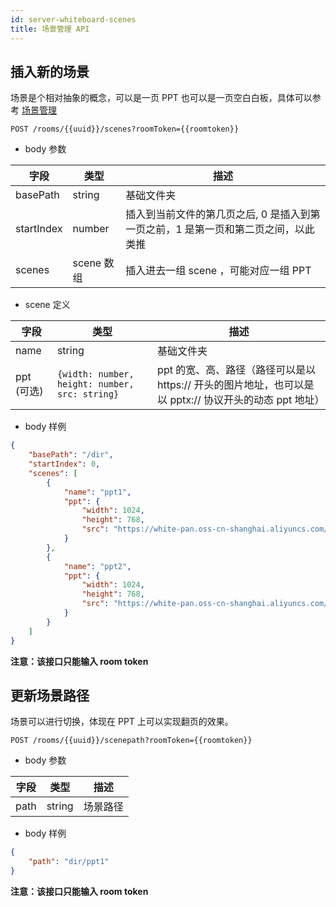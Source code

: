 ```yaml
---
id: server-whiteboard-scenes
title: 场景管理 API
---
```


## 插入新的场景

场景是个相对抽象的概念，可以是一页 PPT 也可以是一页空白白板，具体可以参考 [场景管理](https://developer.herewhite.com/docs/advance/advance-scenes)

`POST /rooms/{{uuid}}/scenes?roomToken={{roomtoken}}`

* body 参数

字段 | 类型 | 描述 |
--  | -- | -- |
basePath | string | 基础文件夹 |
startIndex | number | 插入到当前文件的第几页之后, 0 是插入到第一页之前，1 是第一页和第二页之间，以此类推 |
scenes | scene 数组 | 插入进去一组 scene ，可能对应一组 PPT |

* scene 定义

字段 | 类型 | 描述 |
--  | -- | -- |
name | string | 基础文件夹 |
ppt (可选) | ``` {width: number, height: number, src: string} ```| ppt 的宽、高、路径（路径可以是以 https:// 开头的图片地址，也可以是以 pptx:// 协议开头的动态 ppt 地址） |

* body 样例

``` json
{
	"basePath": "/dir",
	"startIndex": 0,
	"scenes": [
        {
            "name": "ppt1",
            "ppt": {
                "width": 1024,
                "height": 768,
                "src": "https://white-pan.oss-cn-shanghai.aliyuncs.com/101/image/Rectangle.png"
            }
        },
        {
            "name": "ppt2",
            "ppt": {
                "width": 1024,
                "height": 768,
                "src": "https://white-pan.oss-cn-shanghai.aliyuncs.com/101/image/alin-rusu-1239275-unsplash_opt.jpg"
            }
        }
    ]
}
```

**注意：该接口只能输入 room token**

## 更新场景路径

场景可以进行切换，体现在 PPT 上可以实现翻页的效果。

`POST /rooms/{{uuid}}/scenepath?roomToken={{roomtoken}}`

* body 参数

字段 | 类型 | 描述 |
--  | -- | -- |
path | string | 场景路径 |

* body 样例

``` json
{
	"path": "dir/ppt1"
}
```

**注意：该接口只能输入 room token**
